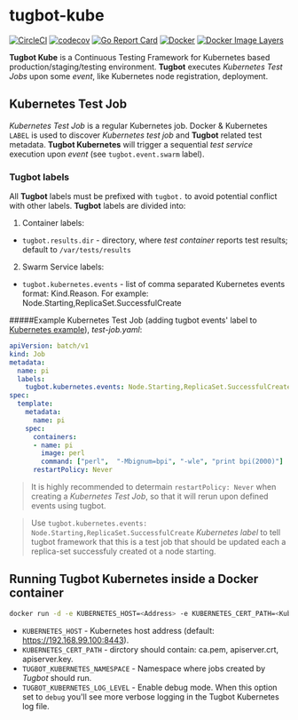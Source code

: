 # tugbot-kube
[![CircleCI](https://circleci.com/gh/gaia-docker/tugbot-kubernetes.svg?style=shield)](https://circleci.com/gh/gaia-docker/tugbot-kubernetes)
[![codecov](https://codecov.io/gh/gaia-docker/tugbot-kubernetes/branch/master/graph/badge.svg)](https://codecov.io/gh/gaia-docker/tugbot-kubernetes)
[![Go Report Card](https://goreportcard.com/badge/github.com/gaia-docker/tugbot-kubernetes)](https://goreportcard.com/report/github.com/gaia-docker/tugbot-kubernetes)
[![Docker](https://img.shields.io/docker/pulls/gaiadocker/tugbot-kube.svg)](https://hub.docker.com/r/gaiadocker/tugbot-kube/)
[![Docker Image Layers](https://imagelayers.io/badge/gaiadocker/tugbot-kube:latest.svg)](https://imagelayers.io/?images=gaiadocker/tugbot-kube:latest 'Get your own badge on imagelayers.io')

**Tugbot Kube** is a Continuous Testing Framework for Kubernetes based production/staging/testing environment. **Tugbot** executes *Kubernetes Test Jobs* upon some *event*, like Kubernetes node registration, deployment.

## Kubernetes Test Job

*Kubernetes Test Job* is a regular Kubernetes job. Docker & Kubernetes `LABEL` is used to discover *Kubernetes test job* and **Tugbot** related test metadata.
**Tugbot Kubernetes** will trigger a sequential *test service* execution upon *event* (see `tugbot.event.swarm` label).

### Tugbot labels

All **Tugbot** labels must be prefixed with `tugbot.` to avoid potential conflict with other labels.
**Tugbot** labels are divided into:

1) Container labels:
- `tugbot.results.dir` - directory, where *test container* reports test results; default to `/var/tests/results`

2) Swarm Service labels:

- `tugbot.kubernetes.events` - list of comma separated Kubernetes events format: Kind.Reason. For example: Node.Starting,ReplicaSet.SuccessfulCreate

#####Example Kubernetes Test Job (adding tugbot events' label to [Kubernetes example](http://kubernetes.io/docs/user-guide/jobs/#running-an-example-job/)), *test-job.yaml*:
```yaml
apiVersion: batch/v1
kind: Job
metadata:
  name: pi
  labels:
    tugbot.kubernetes.events: Node.Starting,ReplicaSet.SuccessfulCreate
spec:
  template:
    metadata:
      name: pi
    spec:
      containers:
      - name: pi
        image: perl
        command: ["perl",  "-Mbignum=bpi", "-wle", "print bpi(2000)"]
      restartPolicy: Never
```
> It is highly recommended to determain `restartPolicy: Never` when creating a *Kubernetes Test Job*, so that it will rerun upon defined events using tugbot.

> Use `tugbot.kubernetes.events: Node.Starting,ReplicaSet.SuccessfulCreate` *Kubernetes label* to tell tugbot framework that this is a test job that should be updated each a replica-set successfuly created ot a node starting.

## Running Tugbot Kubernetes inside a Docker container
```bash
docker run -d -e KUBERNETES_HOST=<Address> -e KUBERNETES_CERT_PATH=<Kubernetes Certificate Path> --name tugbot-kube gaiadocker/tugbot-kube
```
- `KUBERNETES_HOST` - Kubernetes host address (default: https://192.168.99.100:8443).
- `KUBERNETES_CERT_PATH` - dirctory should contain: ca.pem, apiserver.crt, apiserver.key.
- `TUGBOT_KUBERNETES_NAMESPACE` - Namespace where jobs created by *Tugbot* should run.
- `TUGBOT_KUBERNETES_LOG_LEVEL` - Enable debug mode. When this option set to `debug` you'll see more verbose logging in the Tugbot Kubernetes log file.
